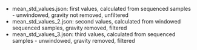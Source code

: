 - mean_std_values.json: first values, calculated from sequenced samples - unwindowed, gravity not removed, unfiltered
- mean_std_values_2.json: second values, calculated from windowed sequenced samples, gravity removed, filtered
- mean_std_values_3.json: third values, calculated from sequenced samples - unwindowed, gravity removed, filtered
